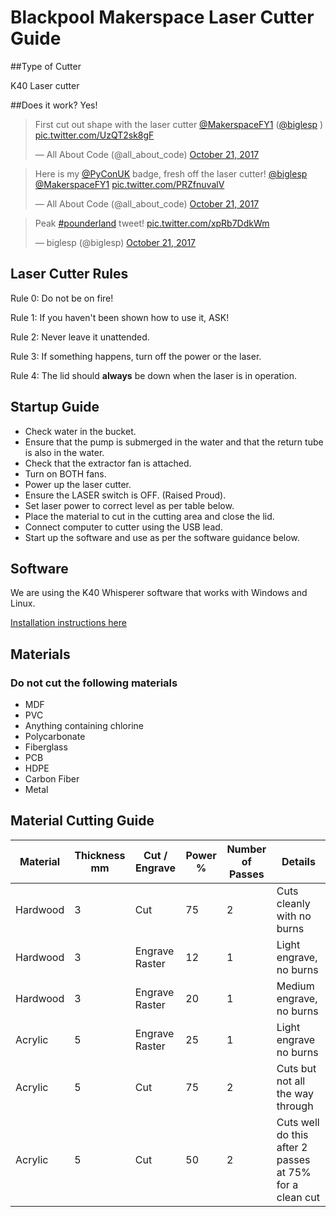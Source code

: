 # Blackpool Makerspace Laser Cutter Guide

##Type of Cutter

K40 Laser cutter

##Does it work?
Yes!

<blockquote class="twitter-tweet" data-partner="tweetdeck"><p lang="en" dir="ltr">First cut out shape with the laser cutter <a href="https://twitter.com/MakerspaceFY1?ref_src=twsrc%5Etfw">@MakerspaceFY1</a> (<a href="https://twitter.com/biglesp?ref_src=twsrc%5Etfw">@biglesp</a> ) <a href="https://t.co/UzQT2sk8gF">pic.twitter.com/UzQT2sk8gF</a></p>&mdash; All About Code (@all_about_code) <a href="https://twitter.com/all_about_code/status/921724284728430592?ref_src=twsrc%5Etfw">October 21, 2017</a></blockquote>
<script async src="//platform.twitter.com/widgets.js" charset="utf-8"></script>

<blockquote class="twitter-tweet" data-partner="tweetdeck"><p lang="en" dir="ltr">Here is my <a href="https://twitter.com/PyConUK?ref_src=twsrc%5Etfw">@PyConUK</a> badge, fresh off the laser cutter! <a href="https://twitter.com/biglesp?ref_src=twsrc%5Etfw">@biglesp</a> <a href="https://twitter.com/MakerspaceFY1?ref_src=twsrc%5Etfw">@MakerspaceFY1</a> <a href="https://t.co/PRZfnuvalV">pic.twitter.com/PRZfnuvalV</a></p>&mdash; All About Code (@all_about_code) <a href="https://twitter.com/all_about_code/status/921736503969148928?ref_src=twsrc%5Etfw">October 21, 2017</a></blockquote>
<script async src="//platform.twitter.com/widgets.js" charset="utf-8"></script>

<blockquote class="twitter-tweet" data-partner="tweetdeck"><p lang="en" dir="ltr">Peak <a href="https://twitter.com/hashtag/pounderland?src=hash&amp;ref_src=twsrc%5Etfw">#pounderland</a> tweet! <a href="https://t.co/xpRb7DdkWm">pic.twitter.com/xpRb7DdkWm</a></p>&mdash; biglesp (@biglesp) <a href="https://twitter.com/biglesp/status/921750307197083654?ref_src=twsrc%5Etfw">October 21, 2017</a></blockquote>
<script async src="//platform.twitter.com/widgets.js" charset="utf-8"></script>

## Laser Cutter Rules
Rule 0: Do not be on fire!

Rule 1: If you haven't been shown how to use it, ASK!

Rule 2: Never leave it unattended.

Rule 3: If something happens, turn off the power or the laser.

Rule 4: The lid should **always** be down when the laser is in operation.


## Startup Guide

* Check water in the bucket.
* Ensure that the pump is submerged in the water and that the return tube is also in the water.
* Check that the extractor fan is attached.
* Turn on BOTH fans.
* Power up the laser cutter.
* Ensure the LASER switch is OFF. (Raised Proud).
* Set laser power to correct level as per table below.
* Place the material to cut in the cutting area and close the lid.
* Connect computer to cutter using the USB lead.
* Start up the software and use as per the software guidance below.


## Software
We are using the K40 Whisperer software that works with Windows and Linux.

[Installation instructions here](http://www.scorchworks.com/K40whisperer/k40whisperer.html)

## Materials

### Do not cut the following materials

* MDF
* PVC
* Anything containing chlorine
* Polycarbonate
* Fiberglass
* PCB
* HDPE
* Carbon Fiber
* Metal

## Material Cutting Guide

| Material  |Thickness mm  |Cut / Engrave   |Power %  |Number of Passes   |Details   |
|---|---|---|---|---|---|
|Hardwood   | 3  |Cut   |75   | 2  |Cuts cleanly with no burns   |
| Hardwood  |  3 | Engrave Raster  | 12  | 1  |Light engrave, no burns   |
| Hardwood  |  3 | Engrave Raster  | 20  | 1  |Medium engrave, no burns   |
| Acrylic  | 5  | Engrave Raster  | 25  | 1  | Light engrave no burns  |
| Acrylic  | 5  | Cut  | 75  | 2  | Cuts but not all the way through  |
| Acrylic  | 5  | Cut  | 50  | 2  | Cuts well do this after 2 passes at 75% for a clean cut  |
